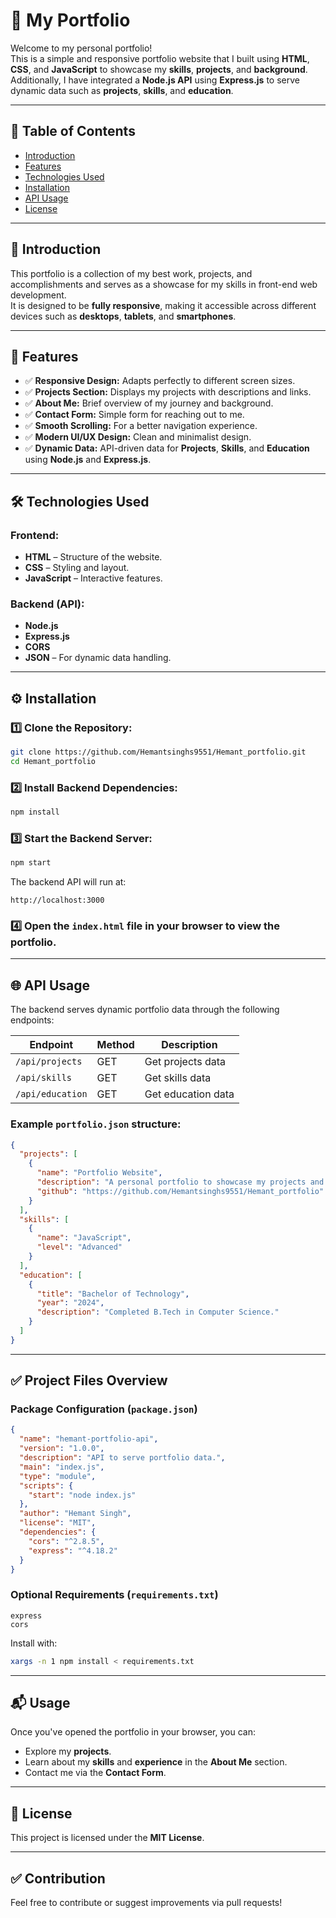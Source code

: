 
# 💼 My Portfolio

Welcome to my personal portfolio!  
This is a simple and responsive portfolio website that I built using **HTML**, **CSS**, and **JavaScript** to showcase my **skills**, **projects**, and **background**.  
Additionally, I have integrated a **Node.js API** using **Express.js** to serve dynamic data such as **projects**, **skills**, and **education**.

---

## 📑 Table of Contents
- [Introduction](#introduction)
- [Features](#features)
- [Technologies Used](#technologies-used)
- [Installation](#installation)
- [API Usage](#api-usage)
- [License](#license)

---

## 🔰 Introduction
This portfolio is a collection of my best work, projects, and accomplishments and serves as a showcase for my skills in front-end web development.  
It is designed to be **fully responsive**, making it accessible across different devices such as **desktops**, **tablets**, and **smartphones**.

---

## 🎨 Features
- ✅ **Responsive Design:** Adapts perfectly to different screen sizes.
- ✅ **Projects Section:** Displays my projects with descriptions and links.
- ✅ **About Me:** Brief overview of my journey and background.
- ✅ **Contact Form:** Simple form for reaching out to me.
- ✅ **Smooth Scrolling:** For a better navigation experience.
- ✅ **Modern UI/UX Design:** Clean and minimalist design.
- ✅ **Dynamic Data:** API-driven data for **Projects**, **Skills**, and **Education** using **Node.js** and **Express.js**.

---

## 🛠️ Technologies Used
### Frontend:
- **HTML** – Structure of the website.
- **CSS** – Styling and layout.
- **JavaScript** – Interactive features.

### Backend (API):
- **Node.js**
- **Express.js**
- **CORS**
- **JSON** – For dynamic data handling.

---

## ⚙️ Installation

### 1️⃣ Clone the Repository:
```bash
git clone https://github.com/Hemantsinghs9551/Hemant_portfolio.git
cd Hemant_portfolio
```

### 2️⃣ Install Backend Dependencies:
```bash
npm install
```

### 3️⃣ Start the Backend Server:
```bash
npm start
```
The backend API will run at:
```
http://localhost:3000
```

### 4️⃣ Open the `index.html` file in your browser to view the portfolio.

---

## 🌐 API Usage

The backend serves dynamic portfolio data through the following endpoints:

| Endpoint             | Method | Description              |
|----------------------|--------|--------------------------|
| `/api/projects`     | GET    | Get projects data        |
| `/api/skills`       | GET    | Get skills data          |
| `/api/education`    | GET    | Get education data       |

### Example `portfolio.json` structure:
```json
{
  "projects": [
    {
      "name": "Portfolio Website",
      "description": "A personal portfolio to showcase my projects and skills.",
      "github": "https://github.com/Hemantsinghs9551/Hemant_portfolio"
    }
  ],
  "skills": [
    {
      "name": "JavaScript",
      "level": "Advanced"
    }
  ],
  "education": [
    {
      "title": "Bachelor of Technology",
      "year": "2024",
      "description": "Completed B.Tech in Computer Science."
    }
  ]
}
```

---

## ✅ Project Files Overview

### Package Configuration (`package.json`)
```json
{
  "name": "hemant-portfolio-api",
  "version": "1.0.0",
  "description": "API to serve portfolio data.",
  "main": "index.js",
  "type": "module",
  "scripts": {
    "start": "node index.js"
  },
  "author": "Hemant Singh",
  "license": "MIT",
  "dependencies": {
    "cors": "^2.8.5",
    "express": "^4.18.2"
  }
}
```

### Optional Requirements (`requirements.txt`)
```
express
cors
```
Install with:
```bash
xargs -n 1 npm install < requirements.txt
```

---

## 📬 Usage
Once you've opened the portfolio in your browser, you can:
- Explore my **projects**.
- Learn about my **skills** and **experience** in the **About Me** section.
- Contact me via the **Contact Form**.

---

## 🔖 License
This project is licensed under the **MIT License**.

---

## ✅ Contribution
Feel free to contribute or suggest improvements via pull requests!
